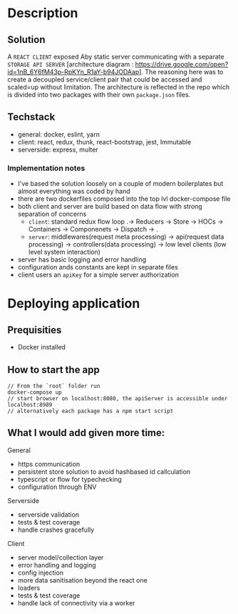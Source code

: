 # Description

## Solution
A `REACT CLIENT` exposed Aby static server communicating with a separate `STORAGE API SERVER` [architecture diagram : https://drive.google.com/open?id=1nB_6Y6fM43p-RpKYn_R1aY-b94JODAap]. The reasoning here was to create a decoupled service/client pair that could be accessed and scaled=up without limitation. The architecture is reflected in the repo which is divided into two packages with their own `package.json` files.

## Techstack
- general: docker, eslint, yarn 
- client: react, redux, thunk, react-bootstrap, jest, Immutable
- serverside: express, multer

### Implementation notes
- I've based the solution loosely on a couple of modern boilerplates but almost everything was coded by hand
- there are two dockerfiles composed into the top lvl docker-compose file
- both client and server are build based on data flow with strong separation of concerns
  - `client`: standard redux flow loop  .-> Reducers -> Store -> HOCs -> Containers -> Componenets -> Dispatch -> .
  - `server`: middlewares(request meta processing) -> api(request data processing) -> controllers(data processing) -> low level clients (low level system interaction)
- server has basic logging and error handling
- configuration ands constants are kept in separate files
- client users an `apiKey` for a simple server authorization
  

# Deploying application

## Prequisities
- Docker installed

## How to start the app

```
// From the `root` folder run 
docker-compose up
// start browser on localhost:8080, the apiServer is accessible under localhost:8989
// alternatively each package has a npm start script
```


## What I would add given more time:

General
- https communication
- persistent store solution to avoid hashbased id callculation
- typescript or flow for typechecking
- configuration through ENV

Serverside
- serverside validation
- tests & test coverage
- handle crashes gracefully

Client
- server model/collection layer
- error handling and logging
- config injection
- more data sanitisation beyond the react one
- loaders
- tests & test coverage
- handle lack of connectivity via a worker
